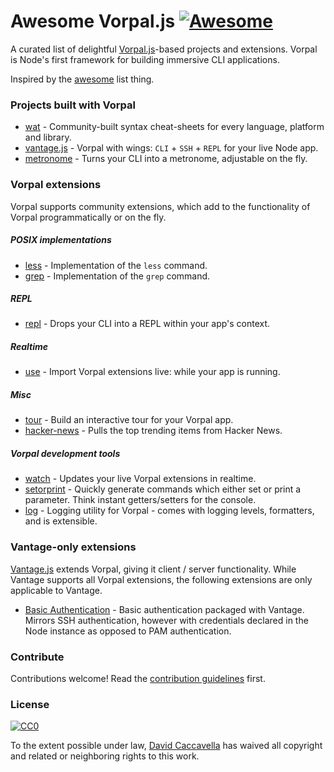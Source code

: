 # Awesome Vorpal.js [![Awesome](https://cdn.rawgit.com/sindresorhus/awesome/d7305f38d29fed78fa85652e3a63e154dd8e8829/media/badge.svg)](https://github.com/sindresorhus/awesome)

A curated list of delightful [Vorpal.js](https://github.com/dthree/vorpal)-based projects and extensions. Vorpal is Node's first framework for building immersive CLI applications. 

Inspired by the [awesome](https://github.com/sindresorhus/awesome) list thing.

### Projects built with Vorpal

- [wat](https://github.com/dthree/wat) - Community-built syntax cheat-sheets for every language, platform and library.
- [vantage.js](https://github.com/dthree/vantage) - Vorpal with wings: `CLI` + `SSH` + `REPL` for your live Node app.
- [metronome](https://github.com/AljoschaMeyer/metronome-cli) - Turns your CLI into a metronome, adjustable on the fly.

### Vorpal extensions

Vorpal supports community extensions, which add to the functionality of Vorpal programmatically or on the fly.

##### POSIX implementations

- [less](https://github.com/vorpaljs/vorpal-less) - Implementation of the `less` command.
- [grep](https://github.com/vorpaljs/vorpal-grep) - Implementation of the `grep` command.

##### REPL

- [repl](https://github.com/vorpaljs/vorpal-repl) - Drops your CLI into a REPL within your app's context.

##### Realtime

- [use](https://github.com/vorpaljs/vorpal-use) - Import Vorpal extensions live: while your app is running.

##### Misc

- [tour](https://github.com/vorpaljs/vorpal-tour) - Build an interactive tour for your Vorpal app.
- [hacker-news](https://github.com/vorpaljs/vorpal-hacker-news) - Pulls the top trending items from Hacker News.

##### Vorpal development tools
- [watch](https://github.com/vorpaljs/vorpal-watch) - Updates your live Vorpal extensions in realtime.
- [setorprint](https://github.com/AljoschaMeyer/vorpal-setorprint) - Quickly generate commands which either set or print a parameter. Think instant getters/setters for the console.
- [log](https://github.com/AljoschaMeyer/vorpal-log) - Logging utility for Vorpal - comes with logging levels, formatters, and is extensible.

### Vantage-only extensions

[Vantage.js](https://github.com/dthree/vantage) extends Vorpal, giving it client / server functionality. While Vantage supports all Vorpal extensions, the following extensions are only applicable to Vantage.

- [Basic Authentication](https://github.com/vantagejs/vantage-auth-basic) - Basic authentication packaged with Vantage. Mirrors SSH authentication, however with credentials declared in the Node instance as opposed to PAM authentication.

### Contribute

Contributions welcome! Read the [contribution guidelines](contributing.md) first.

### License

[![CC0](http://i.creativecommons.org/p/zero/1.0/88x31.png)](http://creativecommons.org/publicdomain/zero/1.0/)

To the extent possible under law, [David Caccavella](https://github.com/dthree) has waived all copyright and related or neighboring rights to this work.
